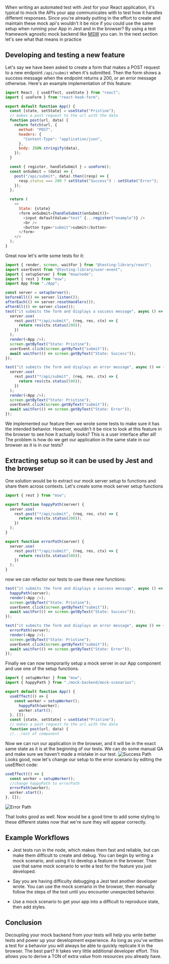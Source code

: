 When writing an automated test with Jest for your React application, it's typical to mock the APIs your app communicates with to test how it handles different responses. Since you're already putting in the effort to create and maintain these mock api's wouldn't it be nice if you could use the same setup when running your App in Jest and in the browser? By using a test framework agnostic mock backend like
[MSW](https://mswjs.io/) you can. In the next section let's see what that means in practice

## Developing and testing a new feature

Let's say we have been asked to create a form that makes a POST request to a new endpoint `/api/submit` when it's submitted. Then the form shows a success message when the endpoint returns a 200, or an error message otherwise. Here's an example implementation of this feature:

```javascript
import React, { useEffect, useState } from "react";
import { useForm } from "react-hook-form";

export default function App() {
  const [state, setState] = useState("Pristine");
  // makes a post request to the url with the data
  function post(url, data) {
    return fetch(url, {
      method: "POST",
      headers: {
        "Content-Type": "application/json",
      },
      body: JSON.stringify(data),
    });
  }

  const { register, handleSubmit } = useForm();
  const onSubmit = (data) => {
    post("/api/submit", data).then((resp) => {
      resp.status === 200 ? setState("Success") : setState("Error");
    });
  };

  return (
    <>
      State: {state}
      <form onSubmit={handleSubmit(onSubmit)}>
        <input defaultValue="test" {...register("example")} />
        <br />
        <button type="submit">submit</button>
      </form>
    </>
  );
}
```

Great now let's write some tests for it:

```javascript
import { render, screen, waitFor } from "@testing-library/react";
import userEvent from "@testing-library/user-event";
import { setupServer } from "msw/node";
import { rest } from "msw";
import App from "./App";

const server = setupServer();
beforeAll(() => server.listen());
afterEach(() => server.resetHandlers());
afterAll(() => server.close());
test("it submits the form and displays a success message", async () => {
  server.use(
    rest.post("*/api/submit", (req, res, ctx) => {
      return res(ctx.status(200));
    })
  );
  render(<App />);
  screen.getByText("State: Pristine");
  userEvent.click(screen.getByText("submit"));
  await waitFor(() => screen.getByText("State: Success"));
});

test("it submits the form and displays an error message", async () => {
  server.use(
    rest.post("*/api/submit", (req, res, ctx) => {
      return res(ctx.status(500));
    })
  );
  render(<App />);
  screen.getByText("State: Pristine");
  userEvent.click(screen.getByText("submit"));
  await waitFor(() => screen.getByText("State: Error"));
});
```

We implemented our feature then we wrote some tests to make sure it has the intended behavior. However, wouldn't it be nice to look at this feature in the browser to see how it actually looks? This is a user interface after all! The problem is how do we get our application in the same state in our browser as it is in our tests?

## Extracting setup so it can be used by Jest and the browser

One solution would be to extract our mock server setup to functions and share them across contexts. Let's create some mock server setup functions

```javascript
import { rest } from "msw";

export function happyPath(server) {
  server.use(
    rest.post("*/api/submit", (req, res, ctx) => {
      return res(ctx.status(200));
    })
  );
}

export function errorPath(server) {
  server.use(
    rest.post("*/api/submit", (req, res, ctx) => {
      return res(ctx.status(500));
    })
  );
}
```

now we can refactor our tests to use these new functions:

```javascript
test("it submits the form and displays a success message", async () => {
  happyPath(server);
  render(<App />);
  screen.getByText("State: Pristine");
  userEvent.click(screen.getByText("submit"));
  await waitFor(() => screen.getByText("State: Success"));
});

test("it submits the form and displays an error message", async () => {
  errorPath(server);
  render(<App />);
  screen.getByText("State: Pristine");
  userEvent.click(screen.getByText("submit"));
  await waitFor(() => screen.getByText("State: Error"));
});
```

Finally we can now temporarily setup a mock server in our App component and use one of the setup functions.

```javascript
import { setupWorker } from "msw";
import { happyPath } from "./mock-backend/mock-scenarios";

export default function App() {
  useEffect(() => {
    const worker = setupWorker();
      happyPath(worker);
      worker.start();
  }, []);
  const [state, setState] = useState("Pristine");
  // makes a post request to the url with the data
  function post(url, data) {
  //...rest of component
```

Now we can run our application in the browser, and it will be in the exact same state as it is at the beginning of our tests. We can do some manual QA and make sure we haven't made a mistake in our test.
![Success Path](https://dev-to-uploads.s3.amazonaws.com/uploads/articles/s4rq3wb9c9f59mbih9ym.gif)
Looks good, now let's change our setup to the error scenario by editing the useEffect code:

```javascript
useEffect(() => {
  const worker = setupWorker();
  //change happyPath to errorPath
  errorPath(worker);
  worker.start();
}, []);
```

![Error Path](https://dev-to-uploads.s3.amazonaws.com/uploads/articles/wzj40fleoiothaf6m0rc.gif)

That looks good as well. Now would be a good time to add some styling to these different states now that we're sure they will appear correctly.

## Example Workflows

- Jest tests run in the node, which makes them fast and reliable, but can make them difficult to create and debug. You can begin by writing a mock scenario, and using it to develop a feature in the browser. Then use that same mock scenario to write a test for the feature you just developed.

- Say you are having difficulty debugging a Jest test another developer wrote. You can use the mock scenario in the browser, then manually follow the steps of the test until you encounter unexpected behavior.

- Use a mock scenario to get your app into a difficult to reproduce state, then add styles.

## Conclusion

Decoupling your mock backend from your tests will help you write better tests and power up your development experience. As long as you've written a test for a behavior you will always be able to quickly replicate it in the browser. The best part? It takes very little additional developer effort. This allows you to derive a TON of extra value from resources you already have.
